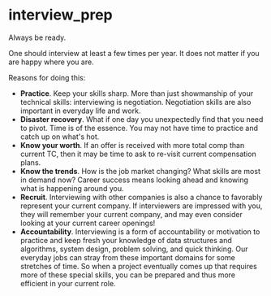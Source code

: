 # interview_prep

Always be ready.

One should interview at least a few times per year. It does not matter if you are happy where you are.

Reasons for doing this:

- **Practice**. Keep your skills sharp. More than just showmanship of your technical skills: interviewing is negotiation. Negotiation skills are also important in everyday life and work.
- **Disaster recovery**. What if one day you unexpectedly find that you need to pivot. Time is of the essence. You may not have time to practice and catch up on what's hot.
- **Know your worth**. If an offer is received with more total comp than current TC, then it may be time to ask to re-visit current compensation plans.
- **Know the trends**. How is the job market changing? What skills are most in demand now? Career success means looking ahead and knowing what is happening around you.
- **Recruit**. Interviewing with other companies is also a chance to favorably represent your current company. If interviewers are impressed with you, they will remember your current company, and may even consider looking at your current career openings!
- **Accountability**. Interviewing is a form of accountability or motivation to practice and keep fresh your knowledge of data structures and algorithms, system design, problem solving, and quick thinking. Our everyday jobs can stray from these important domains for some stretches of time. So when a project eventually comes up that requires more of these special skills, you can be prepared and thus more efficient in your current role.
